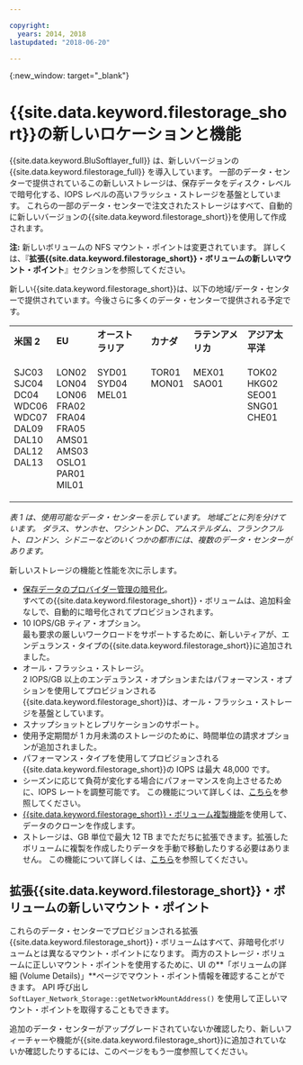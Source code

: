 ```yaml
---

copyright:
  years: 2014, 2018
lastupdated: "2018-06-20"

---
```

{:new_window: target="_blank"}

# {{site.data.keyword.filestorage_short}}の新しいロケーションと機能

{{site.data.keyword.BluSoftlayer_full}} は、新しいバージョンの {{site.data.keyword.filestorage_full}} を導入しています。 一部のデータ・センターで提供されているこの新しいストレージは、保存データをディスク・レベルで暗号化する、IOPS レベルの高いフラッシュ・ストレージを基盤としています。 これらの一部のデータ・センターで注文されたストレージはすべて、自動的に新しいバージョンの{{site.data.keyword.filestorage_short}}を使用して作成されます。

**注:** 新しいボリュームの NFS マウント・ポイントは変更されています。 詳しくは、『**拡張{{site.data.keyword.filestorage_short}}・ボリュームの新しいマウント・ポイント**』セクションを参照してください。

新しい{{site.data.keyword.filestorage_short}}は、以下の地域/データ・センターで提供されています。今後さらに多くのデータ・センターで提供される予定です。

<table role="presentation">
	<tr>
		<td><strong>米国 2</strong></td>
		<td><strong>EU</strong></td>
		<td><strong>オーストラリア</strong></td>
		<td><strong>カナダ</strong></td>
		<td><strong>ラテンアメリカ</strong></td>
		<td><strong>アジア太平洋</strong></td>
	</tr>
	<tr>
		<td><p>SJC03<br />
			SJC04<br />
			DC04<br />
			WDC06<br />
			WDC07<br />
			DAL09<br />
			DAL10<br />
			DAL12<br />
			DAL13<br /><br /><br /></p>
		</td>
		<td><p>LON02<br />
			LON04<br />
			LON06<br />
			FRA02<br />
			FRA04<br />
			FRA05<br />
			AMS01<br />
			AMS03<br />
			OSLO1<br />
			PAR01<br />
			MIL01<br /></p>
		</td>
		<td><p>SYD01<br />
			SYD04<br />
			MEL01<br /><br /><br /><br /><br /><br /><br /><br /><br /></p>
		</td>
		<td><p>TOR01<br />
			MON01<br /><br /><br /><br /><br /><br /><br /><br /><br /><br /></p>
		</td>
		<td><p>MEX01<br />
			SAO01<br /><br /><br /><br /><br /><br /><br /><br /><br /><br /></p>
		</td>
		<td><p>TOK02<br />
			HKG02<br />
			SEO01<br />
			SNG01<br />
			CHE01<br /><br /><br /><br /><br /><br /><br /></p>
		</td>
	</tr>
</table>

*表 1 は、使用可能なデータ・センターを示しています。 地域ごとに列を分けています。 ダラス、サンホセ、ワシントン DC、アムステルダム、フランクフルト、ロンドン、シドニーなどのいくつかの都市には、複数のデータ・センターがあります。*

新しいストレージの機能と性能を次に示します。

- [保存データのプロバイダー管理の暗号化](block-file-storage-encryption-rest.html)。 <br/> すべての{{site.data.keyword.filestorage_short}}・ボリュームは、追加料金なしで、自動的に暗号化されてプロビジョンされます。
- 10 IOPS/GB ティア・オプション。 <br/> 最も要求の厳しいワークロードをサポートするために、新しいティアが、エンデュランス・タイプの{{site.data.keyword.filestorage_short}}に追加されました。
- オール・フラッシュ・ストレージ。 <br/> 2 IOPS/GB 以上のエンデュランス・オプションまたはパフォーマンス・オプションを使用してプロビジョンされる{{site.data.keyword.filestorage_short}}は、オール・フラッシュ・ストレージを基盤としています。
- スナップショットとレプリケーションのサポート。
- 使用予定期間が 1 カ月未満のストレージのために、時間単位の請求オプションが追加されました。
- パフォーマンス・タイプを使用してプロビジョンされる{{site.data.keyword.filestorage_short}}の IOPS は最大 48,000 です。
- シーズンに応じて負荷が変化する場合にパフォーマンスを向上させるために、IOPS レートを調整可能です。 この機能について詳しくは、[こちら](adjustable-iops.html)を参照してください。
- [{{site.data.keyword.filestorage_short}}・ボリューム複製機能](how-to-create-duplicate-volume.html)を使用して、データのクローンを作成します。
- ストレージは、GB 単位で最大 12 TB までただちに拡張できます。拡張したボリュームに複製を作成したりデータを手動で移動したりする必要はありません。 この機能について詳しくは、[こちら](expandable_file_storage.html)を参照してください。

## 拡張{{site.data.keyword.filestorage_short}}・ボリュームの新しいマウント・ポイント

これらのデータ・センターでプロビジョンされる拡張{{site.data.keyword.filestorage_short}}・ボリュームはすべて、非暗号化ボリュームとは異なるマウント・ポイントになります。 両方のストレージ・ボリュームに正しいマウント・ポイントを使用するために、UI の**「ボリュームの詳細 (Volume Details)」**ページでマウント・ポイント情報を確認することができます。 API 呼び出し `SoftLayer_Network_Storage::getNetworkMountAddress()` を使用して正しいマウント・ポイントを取得することもできます。

追加のデータ・センターがアップグレードされていないか確認したり、新しいフィーチャーや機能が{{site.data.keyword.filestorage_short}}に追加されていないか確認したりするには、このページをもう一度参照してください。
